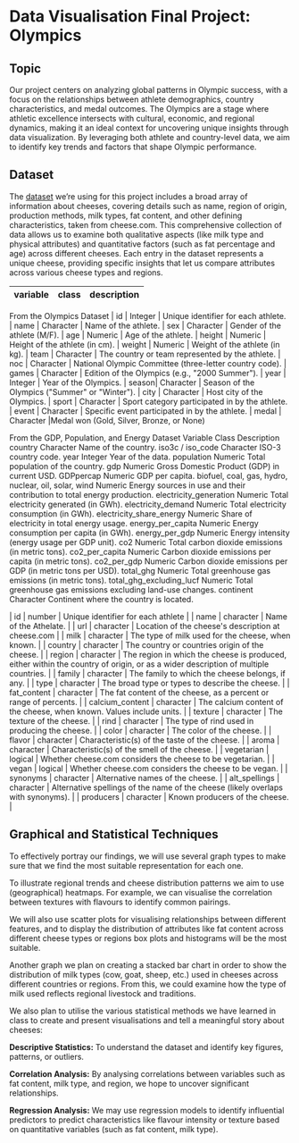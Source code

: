 # Data Visualisation Final Project:  Olympics

## Topic
Our project centers on analyzing global patterns in Olympic success, with a focus on the relationships between athlete demographics, country characteristics, and medal outcomes. The Olympics are a stage where athletic excellence intersects with cultural, economic, and regional dynamics, making it an ideal context for uncovering unique insights through data visualization. By leveraging both athlete and country-level data, we aim to identify key trends and factors that shape Olympic performance.

## Dataset
The [dataset](https://github.com/rfordatascience/tidytuesday/blob/master/data/2024/2024-06-04/readme.md) we’re using for this project includes a broad array of information about cheeses, covering details such as name, region of origin, production methods, milk types, fat content, and other defining characteristics, taken from cheese.com. This comprehensive collection of data allows us to examine both qualitative aspects (like milk type and physical attributes) and quantitative factors (such as fat percentage and age) across different cheeses. Each entry in the dataset represents a unique cheese, providing specific insights that let us compare attributes across various cheese types and regions.

| variable | class | description |
| --- | --- | --- |

From the Olympics Dataset
| id | Integer	| Unique identifier for each athlete.
| name |	Character	| Name of the athlete.
| sex |	Character	| Gender of the athlete (M/F).
| age |	Numeric	| Age of the athlete.
| height |	Numeric |	Height of the athlete (in cm).
| weight |	Numeric |	Weight of the athlete (in kg).
| team |	Character	| The country or team represented by the athlete.
| noc |	Character	| National Olympic Committee (three-letter country code).
| games |	Character |	Edition of the Olympics (e.g., "2000 Summer").
| year |	Integer	| Year of the Olympics.
| season|	Character	| Season of the Olympics ("Summer" or "Winter").
| city |	Character	| Host city of the Olympics.
| sport |	Character	| Sport category participated in by the athlete.
| event |	Character	| Specific event participated in by the athlete.
| medal |	Character	|Medal won (Gold, Silver, Bronze, or None)


From the GDP, Population, and Energy Dataset
Variable	Class	Description
country	Character	Name of the country.
iso3c / iso_code	Character	ISO-3 country code.
year	Integer	Year of the data.
population	Numeric	Total population of the country.
gdp	Numeric	Gross Domestic Product (GDP) in current USD.
GDPpercap	Numeric	GDP per capita.
biofuel, coal, gas, hydro, nuclear, oil, solar, wind	Numeric	Energy sources in use and their contribution to total energy production.
electricity_generation	Numeric	Total electricity generated (in GWh).
electricity_demand	Numeric	Total electricity consumption (in GWh).
electricity_share_energy	Numeric	Share of electricity in total energy usage.
energy_per_capita	Numeric	Energy consumption per capita (in GWh).
energy_per_gdp	Numeric	Energy intensity (energy usage per GDP unit).
co2	Numeric	Total carbon dioxide emissions (in metric tons).
co2_per_capita	Numeric	Carbon dioxide emissions per capita (in metric tons).
co2_per_gdp	Numeric	Carbon dioxide emissions per GDP (in metric tons per USD).
total_ghg	Numeric	Total greenhouse gas emissions (in metric tons).
total_ghg_excluding_lucf	Numeric	Total greenhouse gas emissions excluding land-use changes.
continent	Character	Continent where the country is located.



| id | number | Unique identifier for each athlete |
| name | character | Name of the Athelate. |
| url | character | Location of the cheese's description at cheese.com |
| milk | character | The type of milk used for the cheese, when known. |
| country | character | The country or countries origin of the cheese. |
| region | character | The region in which the cheese is produced, either within the country of origin, or as a wider description of multiple countries. |
| family | character | The family to which the cheese belongs, if any. |
| type | character | The broad type or types to describe the cheese. |
| fat_content | character | The fat content of the cheese, as a percent or range of percents. |
| calcium_content | character | The calcium content of the cheese, when known. Values include units. |
| texture | character | The texture of the cheese. |
| rind | character | The type of rind used in producing the cheese. |
| color | character | The color of the cheese. |
| flavor | character | Characteristic(s) of the taste of the cheese. |
| aroma | character | Characteristic(s) of the smell of the cheese. |
| vegetarian | logical | Whether cheese.com considers the cheese to be vegetarian. |
| vegan | logical | Whether cheese.com considers the cheese to be vegan. |
| synonyms | character | Alternative names of the cheese. |
| alt_spellings | character | Alternative spellings of the name of the cheese (likely overlaps with synonyms). |
| producers | character | Known producers of the cheese. |

## Graphical and Statistical Techniques
To effectively portray our findings, we will use several graph types to make sure that we find the most suitable representation for each one.

To illustrate regional trends and cheese distribution patterns we aim to use (geographical) heatmaps. For example, we can visualise the correlation between textures with flavours to identify common pairings.

We will also use scatter plots for visualising relationships between different features, and to display the distribution of attributes like fat content across different cheese types or regions box plots and histograms will be the most suitable. 

Another graph we plan on creating a stacked bar chart in order to show the distribution of milk types (cow, goat, sheep, etc.) used in cheeses across different countries or regions. From this, we could examine how the type of milk used reflects regional livestock and traditions.

We also plan to utilise the various statistical methods we have learned in class to create and present visualisations and tell a meaningful story about cheeses:

**Descriptive Statistics:**
To understand the dataset and identify key figures, patterns, or outliers.

**Correlation Analysis:**
By analysing correlations between variables such as fat content, milk type, and region, we hope to uncover significant relationships.

**Regression Analysis:** 
We may use regression models to identify influential predictors to predict characteristics like flavour intensity or texture based on quantitative variables (such as fat content, milk type).





